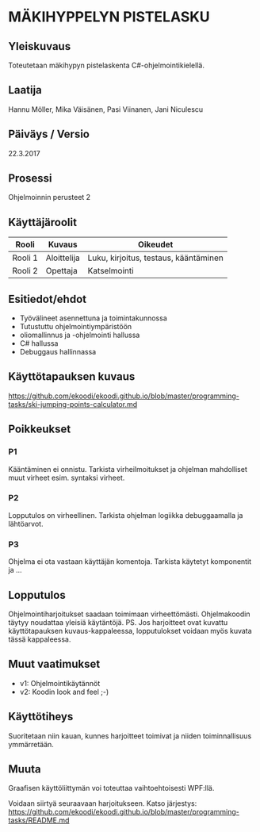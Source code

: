 # MÄKIHYPPELYN PISTELASKU

## Yleiskuvaus 

Toteutetaan mäkihypyn pistelaskenta C#-ohjelmointikielellä.

## Laatija 

Hannu Möller, Mika Väisänen, Pasi Viinanen, Jani Niculescu

## Päiväys / Versio 

22.3.2017

## Prosessi 

Ohjelmoinnin perusteet 2

## Käyttäjäroolit 

<table>
  <thead>
  <tr>
     <th>Rooli</th>
     <th>Kuvaus</th>
     <th>Oikeudet</th>
  </tr>
  </thead>
  <tbody>
  <tr>
      <td>Rooli 1</td>
      <td>Aloittelija</td>
      <td>Luku, kirjoitus, testaus, kääntäminen</td>
  </tr>
  <tr>
      <td>Rooli 2</td>
      <td>Opettaja</td>
      <td>Katselmointi</td>
  </tr>
  </tbody>
</table>

## Esitiedot/ehdot 

* Työvälineet asennettuna ja toimintakunnossa
* Tutustuttu ohjelmointiympäristöön
* oliomallinnus ja -ohjelmointi hallussa
* C# hallussa
* Debuggaus hallinnassa

## Käyttötapauksen kuvaus

https://github.com/ekoodi/ekoodi.github.io/blob/master/programming-tasks/ski-jumping-points-calculator.md


## Poikkeukset

### P1

Kääntäminen ei onnistu. 
Tarkista virheilmoitukset ja ohjelman mahdolliset muut virheet esim. syntaksi virheet.

### P2 

Lopputulos on virheellinen. Tarkista ohjelman logiikka debuggaamalla ja lähtöarvot.

### P3

Ohjelma ei ota vastaan käyttäjän komentoja. Tarkista käytetyt komponentit ja ...

## Lopputulos 

Ohjelmointiharjoitukset saadaan toimimaan virheettömästi. Ohjelmakoodin täytyy noudattaa yleisiä käytäntöjä.
PS. Jos harjoitteet ovat kuvattu käyttötapauksen kuvaus-kappaleessa, lopputulokset voidaan myös kuvata tässä kappaleessa.

## Muut vaatimukset

* v1: Ohjelmointikäytännöt
* v2: Koodin look and feel ;-)


## Käyttötiheys 

Suoritetaan niin kauan, kunnes harjoitteet toimivat ja niiden toiminnallisuus ymmärretään.

## Muuta 

Graafisen käyttöliittymän voi toteuttaa vaihtoehtoisesti WPF:llä.

Voidaan siirtyä seuraavaan harjoitukseen. Katso järjestys: https://github.com/ekoodi/ekoodi.github.io/blob/master/programming-tasks/README.md
